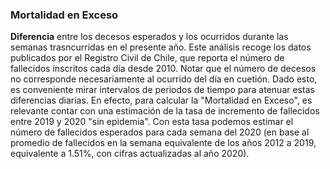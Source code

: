 ### Mortalidad en Exceso

**Diferencia** entre los decesos esperados y los ocurridos durante las semanas trasncurridas en el presente año. 
Este análisis recoge los datos publicados por el Registro Civil de Chile, que reporta el número de fallecidos inscritos cada día desde 2010. Notar que el número de decesos no corresponde necesariamente al ocurrido del día en cuetión. Dado esto, es conveniente mirar intervalos de periodos de tiempo para atenuar estas diferencias diarias. En efecto, para calcular la "Mortalidad en Exceso", es relevante contar con una estimación de la tasa de incremento de fallecidos entre 2019 y 2020 "sin epidemia". Con esta tasa podemos estimar el número de fallecidos esperados para cada semana del 2020 (en base al promedio de fallecidos en la semana equivalente de los años 2012 a 2019, equivalente a 1.51%, con cifras actualizadas al año 2020).